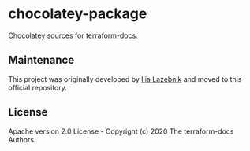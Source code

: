 # chocolatey-package

[Chocolatey](https://chocolatey.org/) sources for [terraform-docs](https://github.com/terraform-docs/terraform-docs).

## Maintenance

This project was originally developed by [Ilia Lazebnik](https://github.com/DrFaust92) and moved to this official repository.

## License

Apache version 2.0 License - Copyright (c) 2020 The terraform-docs Authors.
